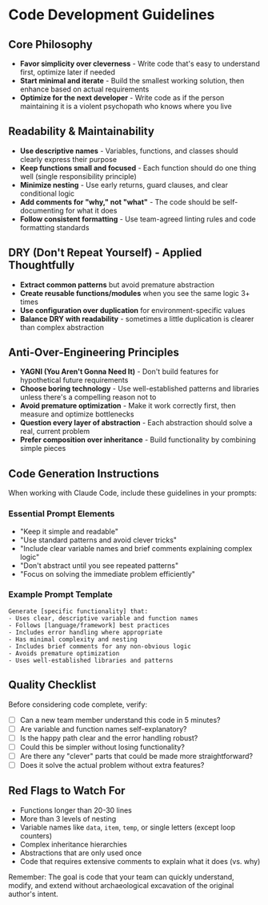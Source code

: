 # Code Development Guidelines

## Core Philosophy
- **Favor simplicity over cleverness** - Write code that's easy to understand first, optimize later if needed
- **Start minimal and iterate** - Build the smallest working solution, then enhance based on actual requirements
- **Optimize for the next developer** - Write code as if the person maintaining it is a violent psychopath who knows where you live

## Readability & Maintainability
- **Use descriptive names** - Variables, functions, and classes should clearly express their purpose
- **Keep functions small and focused** - Each function should do one thing well (single responsibility principle)
- **Minimize nesting** - Use early returns, guard clauses, and clear conditional logic
- **Add comments for "why," not "what"** - The code should be self-documenting for what it does
- **Follow consistent formatting** - Use team-agreed linting rules and code formatting standards

## DRY (Don't Repeat Yourself) - Applied Thoughtfully
- **Extract common patterns** but avoid premature abstraction
- **Create reusable functions/modules** when you see the same logic 3+ times
- **Use configuration over duplication** for environment-specific values
- **Balance DRY with readability** - sometimes a little duplication is clearer than complex abstraction

## Anti-Over-Engineering Principles
- **YAGNI (You Aren't Gonna Need It)** - Don't build features for hypothetical future requirements
- **Choose boring technology** - Use well-established patterns and libraries unless there's a compelling reason not to
- **Avoid premature optimization** - Make it work correctly first, then measure and optimize bottlenecks
- **Question every layer of abstraction** - Each abstraction should solve a real, current problem
- **Prefer composition over inheritance** - Build functionality by combining simple pieces

## Code Generation Instructions
When working with Claude Code, include these guidelines in your prompts:

### Essential Prompt Elements
- "Keep it simple and readable"
- "Use standard patterns and avoid clever tricks"
- "Include clear variable names and brief comments explaining complex logic"
- "Don't abstract until you see repeated patterns"
- "Focus on solving the immediate problem efficiently"

### Example Prompt Template
```
Generate [specific functionality] that:
- Uses clear, descriptive variable and function names
- Follows [language/framework] best practices
- Includes error handling where appropriate
- Has minimal complexity and nesting
- Includes brief comments for any non-obvious logic
- Avoids premature optimization
- Uses well-established libraries and patterns
```

## Quality Checklist
Before considering code complete, verify:
- [ ] Can a new team member understand this code in 5 minutes?
- [ ] Are variable and function names self-explanatory?
- [ ] Is the happy path clear and the error handling robust?
- [ ] Could this be simpler without losing functionality?
- [ ] Are there any "clever" parts that could be made more straightforward?
- [ ] Does it solve the actual problem without extra features?

## Red Flags to Watch For
- Functions longer than 20-30 lines
- More than 3 levels of nesting
- Variable names like `data`, `item`, `temp`, or single letters (except loop counters)
- Complex inheritance hierarchies
- Abstractions that are only used once
- Code that requires extensive comments to explain what it does (vs. why)

Remember: The goal is code that your team can quickly understand, modify, and extend without archaeological excavation of the original author's intent.
